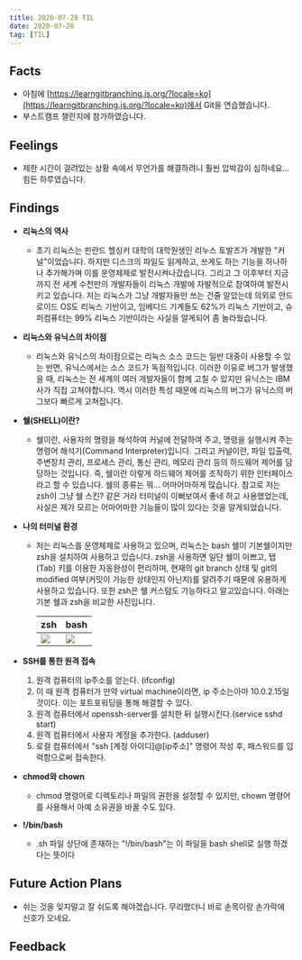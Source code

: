 ```yaml
---
title: 2020-07-28 TIL
date: 2020-07-28
tag: [TIL]
---
```


## Facts

- 아침에 [https://learngitbranching.js.org/?locale=ko](https://learngitbranching.js.org/?locale=ko)에서 Git을 연습했습니다.
- 부스트캠프 챌린지에 참가하였습니다.

## Feelings

- 제한 시간이 걸려있는 상황 속에서 무언가를 해결하려니 훨씬 압박감이 심하네요... 힘든 하루였습니다.

## Findings

- **리눅스의 역사**
  - 초기 리눅스는 핀란드 헬싱키 대학의 대학원생인 리누스 토발즈가 개발한 "커널"이었습니다. 하지만 디스크의 파일도 읽게하고, 쓰게도 하는 기능을 하나하나 추가해가며 이를 운영체제로 발전시켜나갔습니다. 그리고 그 이후부터 지금까지 전 세계 수천만의 개발자들이 리눅스 개발에 자발적으로 참여하여 발전시키고 있습니다. 저는 리눅스가 그냥 개발자들만 쓰는 건줄 알았는데 의외로 안드로이드 OS도 리눅스 기반이고, 임베디드 기계들도 62%가 리눅스 기반이고, 슈퍼컴퓨터는 99% 리눅스 기반이라는 사실을 알게되어 좀 놀라웠습니다.
- **리눅스와 유닉스의 차이점**
  - 리눅스와 유닉스의 차이점으로는 리눅스 소스 코드는 일반 대중이 사용할 수 있는 반면, 유닉스에서는 소스 코드가 독점적입니다. 이러한 이유로 버그가 발생했을 때, 리눅스는 전 세계의 여러 개발자들이 함께 고칠 수 있지만 유닉스는 IBM사가 직접 고쳐야합니다. 역시 이러한 특성 때문에 리눅스의 버그가 유닉스의 버그보다 빠르게 고쳐집니다.
- **쉘(SHELL)이란?**
  - 쉘이란, 사용자의 명령을 해석하여 커널에 전달하여 주고, 명령을 실행시켜 주는 명령어 해석기(Command Interpreter)입니다. 그리고 커널이란, 파일 입출력, 주변장치 관리, 프로세스 관리, 통신 관리, 메모리 관리 등의 하드웨어 제어를 담당하는 것입니다. 즉, 쉘이란 이렇게 하드웨어 제어를 조작하기 위한 인터페이스라고 할 수 있습니다. 쉘의 종류는 뭐... 어마어마하게 많습니다. 참고로 저는 zsh이 그냥 쉘 스킨? 같은 거라 터미널이 이뻐보여서 좋네 하고 사용했었는데, 사실은 제가 모르는 어마어마한 기능들이 많이 있다는 것을 알게되었습니다.
- **나의 터미널 환경**
  - 저는 리눅스를 운영체제로 사용하고 있으며, 리눅스는 bash 쉘이 기본쉘이지만 zsh을 설치하여 사용하고 있습니다. zsh을 사용하면 일단 쉘이 이쁘고, 탭(Tab) 키를 이용한 자동완성이 편리하며, 현재의 git branch 상태 및 git의 modified 여부(커밋이 가능한 상태인지 아닌지)를 알려주기 때문에 유용하게 사용하고 있습니다. 또한 zsh은 쉘 커스텀도 가능하다고 알고있습니다.  아래는 기본 쉘과 zsh을 비교한 사진입니다.

    |zsh|bash|
    |---|---|
    |<img src="https://miro.medium.com/max/645/1*dcFI6nEXItPJcfPgdloonw.png"> | <img src="https://www.cyberciti.biz/media/new/faq/2014/02/Linux-and-Unix-in-cp-or-mv-Bash-Shell-Commands.png">

- **SSH를 통한 원격 접속**
  1. 원격 컴퓨터의 ip주소를 얻는다. (ifconfig)
  2. 이 때 원격 컴퓨터가 만약 virtual machine이라면, ip 주소는아마 10.0.2.15일 것이다. 이는 포트포워딩을 통해 해결할 수 있다.
  3. 원격 컴퓨터에서 openssh-server를 설치한 뒤 실행시킨다.(service sshd start)
  4. 원격 컴퓨터에서 사용자 계정을 추가한다. (adduser)
  5. 로컬 컴퓨터에서 "ssh \[계정 아이디\]@\[ip주소\]" 명령어 작성 후, 패스워드를 입력함으로써 접속한다.
- **chmod와 chown**
  - chmod 명령어로 디렉토리나 파일의 권한을 설정할 수 있지만, chown 명령어를 사용해서 아예 소유권을 바꿀 수도 있다.
- **!/bin/bash**
  - .sh 파일 상단에 존재하는 "!/bin/bash"는 이 파일을 bash shell로 실행 하겠다는 뜻이다

## Future Action Plans

- 쉬는 것을 잊지말고 잘 쉬도록 해야겠습니다. 무리했더니 바로 손목이랑 손가락에 신호가 오네요.

## Feedback
